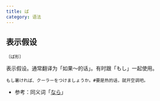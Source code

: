 ```yaml
---
title: ば
category: 语法
---
```


## 表示假设

`〔ば形〕`

表示假设。通常翻译为「如果～的话」。有时跟「もし」一起使用。

```example
もし暑ければ、クーラーをつけましょうか。#要是热的话，就开空调吧。
```

- 参考：同义词「[なら](nara)」
